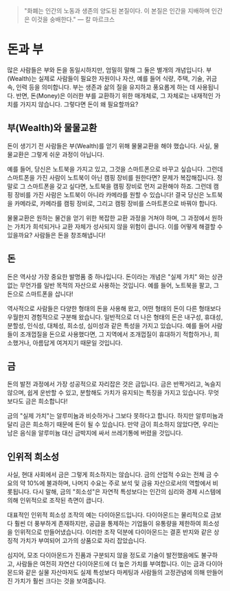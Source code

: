 > "화폐는 인간의 노동과 생존의 양도된 본질이다. 이 본질은 인간을 지배하며 인간은 이것을 숭배한다."
>  — 칼 마르크스

# 돈과 부
많은 사람들은 부와 돈을 동일시하지만, 엄밀히 말해 그 둘은 별개의 개념입니다. 부(Wealth)는 실제로 사람들이 필요한 자원이나 자산, 예를 들어 식량, 주택, 기술, 귀금속, 인력 등을 의미합니다. 부는 생존과 삶의 질을 유지하고 풍요롭게 하는 데 사용됩니다. 반면, 돈(Money)은 이러한 부를 교환하기 위한 매개체로, 그 자체로는 내재적인 가치를 가지지 않습니다. 그렇다면 돈이 왜 필요할까요?

## 부(Wealth)와 물물교환
돈이 생기기 전 사람들은 부(Wealth)를 얻기 위해 물물교환을 해야 했습니다. 사실, 물물교환은 그렇게 쉬운 과정이 아닙니다.

예를 들어, 당신은 노트북을 가지고 있고, 그것을 스마트폰으로 바꾸고 싶습니다. 그런데 스마트폰을 가진 사람이 노트북이 아닌 캠핑 장비를 원한다면? 문제가 복잡해집니다. 정말로 그 스마트폰을 갖고 싶다면, 노트북을 캠핑 장비로 먼저 교환해야 하죠. 그런데 캠핑 장비를 가진 사람은 노트북이 아니라 카메라를 원할 수 있습니다! 결국 당신은 노트북을 카메라로, 카메라를 캠핑 장비로, 그리고 캠핑 장비를 스마트폰으로 바꿔야 합니다.

물물교환은 원하는 물건을 얻기 위한 복잡한 교환 과정을 거쳐야 하며, 그 과정에서 원하는 가치가 희석되거나 교환 자체가 성사되지 않을 위험이 큽니다. 이를 어떻게 해결할 수 있을까요? 사람들은 돈을 창조해냅니다!

## 돈
돈은 역사상 가장 중요한 발명품 중 하나입니다. 돈이라는 개념은 "실제 가치" 와는 상관 없는 무언가를 일반 목적의 자산으로 사용하는 것입니다. 예를 들어, 노트북을 팔고, 그 돈으로 스마트폰을 삽니다!

역사적으로 사람들은 다양한 형태의 돈을 사용해 왔고, 어떤 형태의 돈이 다른 형태보다 우월한지 경험적으로 구분해 왔습니다. 일반적으로 더 나은 형태의 돈은 내구성, 휴대성, 분할성, 인식성, 대체성, 희소성, 심미성과 같은 특성을 가지고 있습니다. 예를 들어 사람들이 조개껍질을 돈으로 사용했다면, 그 지역에서 조개껍질이 휴대하기 적합하거나, 희소했거나, 아름답게 여겨지기 때문일 것입니다.

## 금
돈의 발전 과정에서 가장 성공적으로 자리잡은 것은 금입니다. 금은 반짝거리고, 녹슬지 않으며, 쉽게 운반할 수 있고, 분할해도 가치가 유지되는 특징을 가지고 있습니다. 무엇보다도 금은 희소합니다!

금의 "실제 가치"는 알루미늄과 비슷하거나 그보다 못하다고 합니다. 하지만 알루미늄과 달리 금은 희소하기 때문에 돈이 될 수 있습니다. 만약 금이 희소하지 않았다면, 우리는 남은 음식을 알루미늄 대신 금박지에 싸서 쓰레기통에 버렸을 것입니다.

## 인위적 희소성
사실, 현대 사회에서 금은 그렇게 희소하지는 않습니다. 금의 산업적 수요는 전체 금 수요의 약 10%에 불과하며, 나머지 수요는 주로 보석 및 금융 자산으로서의 역할에서 비롯됩니다. 다시 말해, 금의 "희소성"은 자연적 특성보다는 인간의 심리와 경제 시스템에 의해 인위적으로 조작된 측면이 큽니다.

대표적인 인위적 희소성 조작의 예는 다이아몬드입니다. 다이아몬드는 물리적으로 금보다 훨씬 더 풍부하게 존재하지만, 공급을 통제하는 기업들이 유통량을 제한하여 희소성을 인위적으로 만들어냈습니다. 이러한 조작 덕분에 다이아몬드는 결혼 반지와 같은 상징적 가치가 부여되어 고가의 상품으로 자리 잡았습니다.

심지어, 모조 다이아몬드가 진품과 구분되지 않을 정도로 기술이 발전했음에도 불구하고, 사람들은 여전히 자연산 다이아몬드에 더 높은 가치를 부여합니다. 이는 금과 다이아몬드와 같은 실물 자산마저도 실제 특성보다 마케팅과 사람들의 고정관념에 의해 만들어진 가치가 훨씬 크다는 것을 보여줍니다.